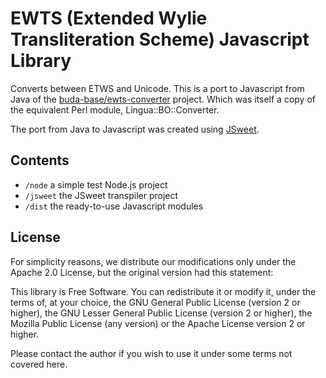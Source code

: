 # EWTS (Extended Wylie Transliteration Scheme) Javascript Library 

Converts between ETWS and Unicode. This is a port to Javascript from Java of the [buda-base/ewts-converter](https://github.com/buda-base/ewts-converter) project. 
Which was itself a copy of the equivalent Perl module, Lingua::BO::Converter.

The port from Java to Javascript was created using [JSweet](http://www.jsweet.org/).

## Contents

- `/node` a simple test Node.js project
- `/jsweet` the JSweet transpiler project
- `/dist` the ready-to-use Javascript modules

## License

For simplicity reasons, we distribute our modifications only under the Apache 2.0 License, but the original version had this statement:

This library is Free Software.  You can redistribute it or modify it, under
the terms of, at your choice, the GNU General Public License (version 2 or
higher), the GNU Lesser General Public License (version 2 or higher), the
Mozilla Public License (any version) or the Apache License version 2 or
higher.

Please contact the author if you wish to use it under some terms not covered
here.
